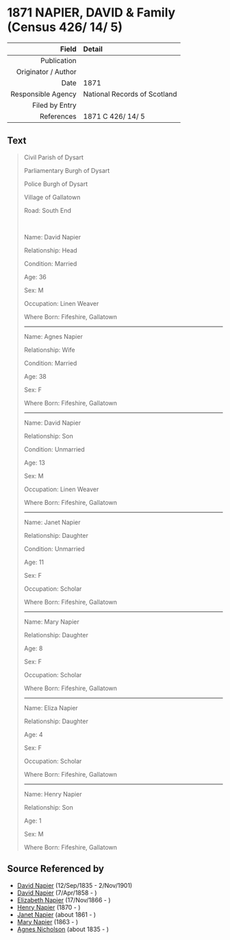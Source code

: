 ﻿---
layout: page
permalink: /sources/s18343666
---

# 1871 NAPIER, DAVID & Family (Census 426/ 14/ 5)

Field | Detail
---:|:---
Publication | 
Originator / Author | 
Date | 1871
Responsible Agency | National Records of Scotland
Filed by Entry | 
References | 1871 C 426/ 14/ 5

## Text

> Civil Parish of Dysart
>
> Parliamentary Burgh of Dysart
>
> Police Burgh of Dysart
>
> Village of Gallatown
>
> Road: South End
>
> <br/>
>
> Name: David Napier
>
> Relationship: Head
>
> Condition: Married
>
> Age: 36
>
> Sex: M
>
> Occupation: Linen Weaver
>
> Where Born: Fifeshire, Gallatown
>
> ---
>
> Name: Agnes Napier
>
> Relationship: Wife
>
> Condition: Married
>
> Age: 38
>
> Sex: F
>
> Where Born: Fifeshire, Gallatown
>
> ---
>
> Name: David Napier
>
> Relationship: Son
>
> Condition: Unmarried
>
> Age: 13
>
> Sex: M
>
> Occupation: Linen Weaver
>
> Where Born: Fifeshire, Gallatown
>
> ---
>
> Name: Janet Napier
>
> Relationship: Daughter
>
> Condition: Unmarried
>
> Age: 11
>
> Sex: F
>
> Occupation: Scholar
>
> Where Born: Fifeshire, Gallatown
>
> ---
>
> Name: Mary Napier
>
> Relationship: Daughter
>
> Age: 8
>
> Sex: F
>
> Occupation: Scholar
>
> Where Born: Fifeshire, Gallatown
>
> ---
>
> Name: Eliza Napier
>
> Relationship: Daughter
>
> Age: 4
>
> Sex: F
>
> Occupation: Scholar
>
> Where Born: Fifeshire, Gallatown
>
> ---
>
> Name: Henry Napier
>
> Relationship: Son
>
> Age: 1
>
> Sex: M
>
> Where Born: Fifeshire, Gallatown
>

## Source Referenced by

* [David Napier](../people/@41697732@-david-napier-b1835-9-12-d1901-11-2.md) (12/Sep/1835 - 2/Nov/1901)
* [David Napier](../people/@97555316@-david-napier-b1858-4-7-d.md) (7/Apr/1858 - )
* [Elizabeth Napier](../people/@22336798@-elizabeth-napier-b1866-11-17-d.md) (17/Nov/1866 - )
* [Henry Napier](../people/@74931773@-henry-napier-b1870-d.md) (1870 - )
* [Janet Napier](../people/@44813825@-janet-napier-b1861-d.md) (about 1861 - )
* [Mary Napier](../people/@490155@-mary-napier-b1863-d.md) (1863 - )
* [Agnes Nicholson](../people/@65182613@-agnes-nicholson-b1835-d.md) (about 1835 - )
